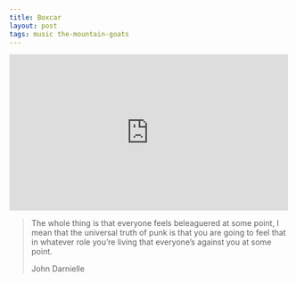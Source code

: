 ```yaml
---
title: Boxcar
layout: post
tags: music the-mountain-goats
---
```


<p class="video">
	<iframe width="500" height="281" src="https://www.youtube.com/embed/xPRE35kjOcI" frameborder="0" allow="autoplay; encrypted-media" allowfullscreen></iframe>
</p>

<blockquote>
	<p>The whole thing is that everyone feels beleaguered at some point, I mean that the universal truth of punk is that you are going to feel that in whatever role you’re living that everyone’s against you at some point.</p>
	<div class="author">John Darnielle</div>
</blockquote>
